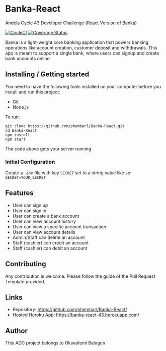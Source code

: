 # Banka-React
Andela Cycle 43 Developer Challenge (React Version of Banka)

[![CircleCI](https://circleci.com/gh/phembarl/Banka-React.svg?style=svg)](https://circleci.com/gh/phembarl/Banka-React) [![Coverage Status](https://coveralls.io/repos/github/phembarl/Banka-React/badge.svg?branch=develop)](https://coveralls.io/github/phembarl/Banka-React?branch=develop)

Banka is a light-weight core banking application that powers banking operations like account
creation, customer deposit and withdrawals. This app is meant to support a single bank, where
users can signup and create bank accounts online.

## Installing / Getting started

You need to have the following tools installed on your computer before you install and run this project:
- Git
- Node.js

To run:

```shell
git clone https://github.com/phembarl/Banka-React.git
cd Banka-React
npm install
npm start
```

The code above gets your server running

### Initial Configuration

Create a `.env` file with key `SECRET` set to a string value like so:
    `SECRET=YOUR_SECRET`

## Features

* User can sign up
* User can sign in
* User can create a bank account
* User can view account history
* User can view a specific account transaction
* User can view account details
* Admin/Staff can delete an account
* Staff (cashier) can credit an account
* Staff (cashier) can debit an account

## Contributing

Any contribution is welcome. Please follow the guide of the Pull Request Template provided.

## Links

- Repository: https://github.com/phembarl/Banka-React/
- Hosted Heroku App: https://banka-react-43.herokuapp.com/

## Author

This ADC project belongs to Oluwafemi Balogun

